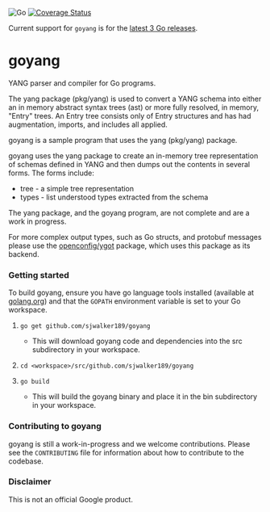 ![Go](https://github.com/sjwalker189/goyang/workflows/Go/badge.svg?branch=master)
[![Coverage Status](https://coveralls.io/repos/github/openconfig/goyang/badge.svg?branch=master)](https://coveralls.io/github/openconfig/goyang?branch=master)

Current support for `goyang` is for the [latest 3 Go releases](https://golang.org/project/#release).

# goyang
YANG parser and compiler for Go programs.

The yang package (pkg/yang) is used to convert a YANG schema into either an
in memory abstract syntax trees (ast) or more fully resolved, in memory, "Entry"
trees.  An Entry tree consists only of Entry structures and has had
augmentation, imports, and includes all applied.

goyang is a sample program that uses the yang (pkg/yang) package.

goyang uses the yang package to create an in-memory tree representation of
schemas defined in YANG and then dumps out the contents in several forms.
The forms include:

*  tree - a simple tree representation
*  types - list understood types extracted from the schema

The yang package, and the goyang program, are not complete and are a work in
progress.

For more complex output types, such as Go structs, and protobuf messages
please use the [openconfig/ygot](https://github.com/openconfig/ygot) package,
which uses this package as its backend.

### Getting started

To build goyang, ensure you have go language tools installed
(available at [golang.org](https://golang.org/dl)) and that the `GOPATH`
environment variable is set to your Go workspace.

1. `go get github.com/sjwalker189/goyang`
    * This will download goyang code and dependencies into the src
subdirectory in your workspace.

2. `cd <workspace>/src/github.com/sjwalker189/goyang`

3. `go build`

   * This will build the goyang binary and place it in the bin
subdirectory in your workspace.

### Contributing to goyang

goyang is still a work-in-progress and we welcome contributions.  Please see
the `CONTRIBUTING` file for information about how to contribute to the codebase.

### Disclaimer

This is not an official Google product.
